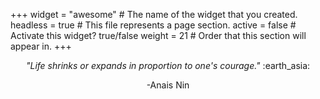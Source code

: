 +++
widget = "awesome"  # The name of the widget that you created.
headless = true  # This file represents a page section.
active = false  # Activate this widget? true/false
weight = 21  # Order that this section will appear in.
+++

<div align="center">
<em>"Life shrinks or expands in proportion to one's courage."</em> :earth_asia:
<p align=center> -Anais Nin
</div align="center">
